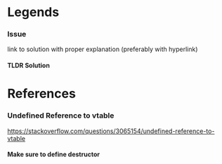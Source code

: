 # Legends

### Issue

link to solution with proper explanation (preferably with hyperlink)

#### TLDR Solution

# References

### Undefined Reference to vtable

https://stackoverflow.com/questions/3065154/undefined-reference-to-vtable

#### Make sure to define destructor

